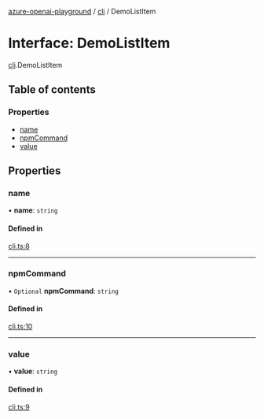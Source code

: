 [azure-openai-playground](../README.md) / [cli](../modules/cli.md) / DemoListItem

# Interface: DemoListItem

[cli](../modules/cli.md).DemoListItem

## Table of contents

### Properties

- [name](cli.DemoListItem.md#name)
- [npmCommand](cli.DemoListItem.md#npmcommand)
- [value](cli.DemoListItem.md#value)

## Properties

### name

• **name**: `string`

#### Defined in

[cli.ts:8](https://github.com/CU-CommunityApps/ct-azure-openai-playground/blob/fc40831/src/lib/cli.ts#L8)

___

### npmCommand

• `Optional` **npmCommand**: `string`

#### Defined in

[cli.ts:10](https://github.com/CU-CommunityApps/ct-azure-openai-playground/blob/fc40831/src/lib/cli.ts#L10)

___

### value

• **value**: `string`

#### Defined in

[cli.ts:9](https://github.com/CU-CommunityApps/ct-azure-openai-playground/blob/fc40831/src/lib/cli.ts#L9)
